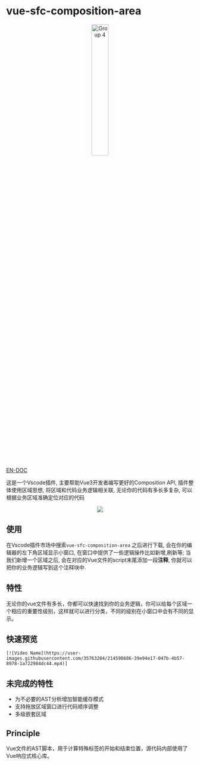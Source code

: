 # vue-sfc-composition-area

<div align=center>
  <img width="30%" height="30%" alt="Group 4" src="https://user-images.githubusercontent.com/35763284/214764870-7a7c3947-1436-403b-96a2-a4a9f5952794.png">
</div>


[EN-DOC](https://github.com/1018715564/vue-sfc-composition-area/blob/main/README.md)

这是一个Vscode插件, 主要帮助Vue3开发者编写更好的Composition API, 插件整体使用区域思想, 将区域和代码业务逻辑相关联, 无论你的代码有多长多复杂, 可以根据业务区域准确定位对应的代码


<div align=center>
  <img src="https://static.yinzhuoei.com/typecho/2023/01/25/578581116537861/1635527518options-vs-composition-api.png"></img>
</div>

## 使用

在Vscode插件市场中搜索`vue-sfc-composition-area` 之后进行下载, 会在你的编辑器的左下角区域显示小窗口, 在窗口中提供了一些逻辑操作比如新增,刷新等; 当我们新增一个区域之后, 会在对应的Vue文件的script末尾添加一段**注释**, 你就可以把你的业务逻辑写到这个注释块中.


## 特性

无论你的vue文件有多长，你都可以快速找到你的业务逻辑，你可以给每个区域一个相应的重要性级别，这样就可以进行分类，不同的级别在小窗口中会有不同的显示。


## 快速预览

<!-- mp4 -->
`[![Video Name](https://user-images.githubusercontent.com/35763284/214598686-39e94e17-047b-4b57-8978-1a722984dc44.mp4)]`


## 未完成的特性

- 为不必要的AST分析增加智能缓存模式
- 支持拖放区域窗口进行代码顺序调整
- 多级嵌套区域

## Principle

Vue文件的AST脚本，用于计算特殊标签的开始和结束位置，源代码内部使用了Vue响应式核心库。